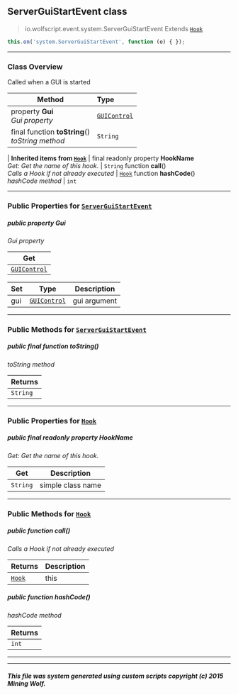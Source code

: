 ## ServerGuiStartEvent __class__

>io.wolfscript.event.system.ServerGuiStartEvent
>Extends [`Hook`](../../hook/Hook.md)
``` javascript
this.on('system.ServerGuiStartEvent', function (e) { });
```


---

### Class Overview

Called when a GUI is started

Method | Type   
--- | :--- 
  property __Gui__ <br> _Gui property_ | [`GUIControl`](../../api/gui/GUIControl.md)
final function __toString__() <br> _toString method_ | `String`
 |
__Inherited items from [`Hook`](../../hook/Hook.md)__ |
final readonly property __HookName__ <br> _Get: Get the name of this hook._ | `String`
 function __call__() <br> _Calls a Hook if not already executed_ | [`Hook`](../../hook/Hook.md)
 function __hashCode__() <br> _hashCode method_ | `int`





---


### Public Properties for [`ServerGuiStartEvent`](ServerGuiStartEvent.md)

##### <a id='gui'></a>public   property __Gui__

_Gui property_

Get | 
--- | 
[`GUIControl`](../../api/gui/GUIControl.md) |

Set | Type | Description  
--- | --- | --- 
gui | [`GUIControl`](../../api/gui/GUIControl.md) | gui argument


---

### Public Methods for [`ServerGuiStartEvent`](ServerGuiStartEvent.md)

##### <a id='tostring'></a>public final function __toString__()

_toString method_

Returns | 
--- | 
`String` |


---

### Public Properties for [`Hook`](../../hook/Hook.md)

##### <a id='hookname'></a>public final readonly property __HookName__

_Get: Get the name of this hook._

Get | Description
--- | --- 
`String` | simple class name



---

### Public Methods for [`Hook`](../../hook/Hook.md)

##### <a id='call'></a>public  function __call__()

_Calls a Hook if not already executed_

Returns | Description
--- | --- 
[`Hook`](../../hook/Hook.md) | this


##### <a id='hashcode'></a>public  function __hashCode__()

_hashCode method_

Returns | 
--- | 
`int` |


---


---


##### This file was system generated using custom scripts copyright (c) 2015 Mining Wolf.
	

